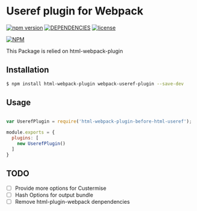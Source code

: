 # Useref plugin for Webpack

[![npm version](https://badge.fury.io/js/webpack-useref-plugin.svg)](https://badge.fury.io/js/webpack-useref-plugin) [![DEPENDENCIES](https://david-dm.org/azzgo/webpack-useref-plugin.svg)](https://david-dm.org/azzgo/webpack-useref-plugin) [![license](https://img.shields.io/github/license/mashape/apistatus.svg?maxAge=2592000)]()

[![NPM](https://nodei.co/npm/webpack-useref-plugin.png)](https://nodei.co/npm/webpack-useref-plugin/)

This Package is relied on html-webpack-plugin

## Installation

```sh
$ npm install html-webpack-plugin webpack-useref-plugin --save-dev
```

## Usage

```javascript

var UserefPlugin = require('html-webpack-plugin-before-html-useref');

module.exports = {
  plugins: [
    new UserefPlugin()
  ]
}
```

## TODO

- [ ] Provide more options for Custermise
- [ ] Hash Options for output bundle
- [ ] Remove html-plugin-webpack denpendencies
